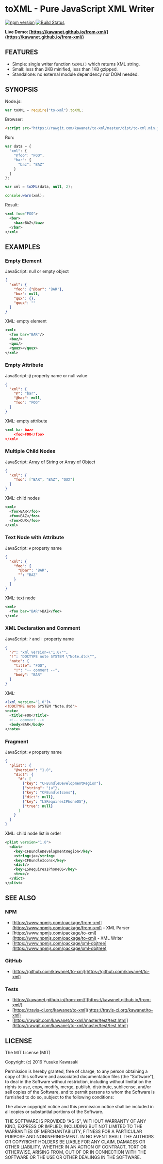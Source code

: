 # toXML - Pure JavaScript XML Writer

[![npm version](https://badge.fury.io/js/to-xml.svg)](http://badge.fury.io/js/to-xml) [![Build Status](https://travis-ci.org/kawanet/to-xml.svg?branch=master)](https://travis-ci.org/kawanet/to-xml)

**Live Demo: [https://kawanet.github.io/from-xml/](https://kawanet.github.io/from-xml/)**

## FEATURES

- Simple: single writer function `toXML()` which returns XML string.
- Small: less than 2KB minified, less than 1KB gzipped.
- Standalone: no external module dependency nor DOM needed.

## SYNOPSIS

Node.js:

```js
var toXML = require("to-xml").toXML;
```

Browser:

```html
<script src="https://rawgit.com/kawanet/to-xml/master/dist/to-xml.min.js"></script>
```

Run:

```js
var data = {
  "xml": {
    "@foo": "FOO",
    "bar": {
      "baz": "BAZ"
    }
  }
};

var xml = toXML(data, null, 2);

console.warn(xml);
```

Result:

```xml
<xml foo="FOO">
  <bar>
    <baz>BAZ</baz>
  </bar>
</xml>
```

## EXAMPLES

### Empty Element

JavaScript: null or empty object

```json
{
  "xml": {
    "foo": {"@bar": "BAR"},
    "buz": null,
    "qux": {},
    "quux": ""
  }
}
```

XML: empty element

```xml
<xml>
  <foo bar="BAR"/>
  <buz/>
  <qux/>
  <quux></quux>
</xml>
```

### Empty Attribute

JavaScript: `@` property name or null value

```json
{
  "xml": {
    "@": "bar",
    "@baz": null,
    "foo": "FOO"
  }
}
```

XML: empty attribute

```xml
<xml bar baz>
    <foo>FOO</foo>
</xml>
```

### Multiple Child Nodes

JavaScript: Array of String or Array of Object

```json
{
  "xml": {
    "foo": ["BAR", "BAZ", "QUX"]
  }
}
```

XML: child nodes

```xml
<xml>
  <foo>BAR</foo>
  <foo>BAZ</foo>
  <foo>QUX</foo>
</xml>
```

### Text Node with Attribute

JavaScript: `#` property name

```json
{
  "xml": {
    "foo": {
      "@bar": "BAR",
      "": "BAZ"
    }
  }
}
```

XML: text node

```xml
<xml>
  <foo bar="BAR">BAZ</foo>
</xml>
```

### XML Declaration and Comment

JavaScript: `?` and `!` property name

```json
{
  "?": "xml version=\"1.0\"",
  "!": "DOCTYPE note SYSTEM \"Note.dtd\"",
  "note": {
    "title": "FOO",
    "!": "-- comment --",
    "body": "BAR"
  }
}
```

XML:

```xml
<?xml version="1.0"?>
<!DOCTYPE note SYSTEM "Note.dtd">
<note>
  <title>FOO</title>
  <!-- comment -->
  <body>BAR</body>
</note>
```

### Fragment

JavaScript: `#` property name

```json
{
  "plist": {
    "@version": "1.0",
    "dict": {
      "#": [
        {"key": "CFBundleDevelopmentRegion"},
        {"string": "ja"},
        {"key": "CFBundleIcons"},
        {"dict": null},
        {"key": "LSRequiresIPhoneOS"},
        {"true": null}
      ]
    }
  }
}
```

XML: child node list in order

```xml
<plist version="1.0">
  <dict>
    <key>CFBundleDevelopmentRegion</key>
    <string>ja</string>
    <key>CFBundleIcons</key>
    <dict/>
    <key>LSRequiresIPhoneOS</key>
    <true/>
  </dict>
</plist>
```

## SEE ALSO

### NPM

- [https://www.npmjs.com/package/from-xml](https://www.npmjs.com/package/from-xml) - XML Parser
- [https://www.npmjs.com/package/to-xml](https://www.npmjs.com/package/to-xml) - XML Writer
- [https://www.npmjs.com/package/xml-objtree](https://www.npmjs.com/package/xml-objtree)

### GitHub

- [https://github.com/kawanet/to-xml](https://github.com/kawanet/to-xml)

### Tests

- [https://kawanet.github.io/from-xml/](https://kawanet.github.io/from-xml/)
- [https://travis-ci.org/kawanet/to-xml](https://travis-ci.org/kawanet/to-xml)
- [https://rawgit.com/kawanet/to-xml/master/test/test.html](https://rawgit.com/kawanet/to-xml/master/test/test.html)

## LICENSE

The MIT License (MIT)

Copyright (c) 2016 Yusuke Kawasaki

Permission is hereby granted, free of charge, to any person obtaining a copy
of this software and associated documentation files (the "Software"), to deal
in the Software without restriction, including without limitation the rights
to use, copy, modify, merge, publish, distribute, sublicense, and/or sell
copies of the Software, and to permit persons to whom the Software is
furnished to do so, subject to the following conditions:

The above copyright notice and this permission notice shall be included in all
copies or substantial portions of the Software.

THE SOFTWARE IS PROVIDED "AS IS", WITHOUT WARRANTY OF ANY KIND, EXPRESS OR
IMPLIED, INCLUDING BUT NOT LIMITED TO THE WARRANTIES OF MERCHANTABILITY,
FITNESS FOR A PARTICULAR PURPOSE AND NONINFRINGEMENT. IN NO EVENT SHALL THE
AUTHORS OR COPYRIGHT HOLDERS BE LIABLE FOR ANY CLAIM, DAMAGES OR OTHER
LIABILITY, WHETHER IN AN ACTION OF CONTRACT, TORT OR OTHERWISE, ARISING FROM,
OUT OF OR IN CONNECTION WITH THE SOFTWARE OR THE USE OR OTHER DEALINGS IN THE
SOFTWARE.
